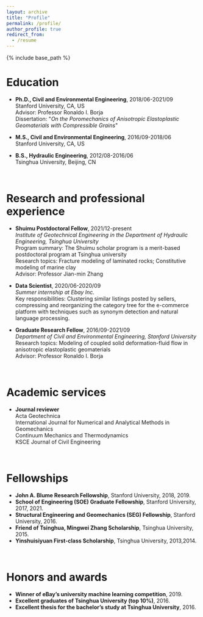 ```yaml
---
layout: archive
title: "Profile"
permalink: /profile/
author_profile: true
redirect_from:
  - /resume
---
```


{% include base_path %}

Education
======
* <b>Ph.D., Civil and Environmental Engineering</b>, 2018/06-2021/09   
  Stanford University, CA, US    
  Advisor: Professor Ronaldo I. Borja   
  Dissertation: "<i>On the Poromechanics of Anisotropic Elastoplastic Geomaterials with Compressible Grains</i>"  
  
* <b>M.S., Civil and Environmental Engineering</b>, 2016/09-2018/06   
  Stanford University, CA, US    
  
* <b>B.S., Hydraulic Engineering</b>, 2012/08-2016/06   
  Tsinghua University, Beijing, CN    
<br>

Research and professional experience
======
* <b>Shuimu Postdoctoral Fellow</b>, 2021/12-present  
  <i>Institute of Geotechnical Engineering in the Department of Hydraulic Engineering, Tsinghua University</i>   
  Program summary: The Shuimu scholar program is a merit-based postdoctoral program at Tsinghua university  
  Research topics: Fracture modeling of laminated rocks; Constitutive modeling of marine clay  
  Advisor: Professor Jian-min Zhang

* <b>Data Scientist</b>, 2020/06-2020/09  
  <i>Summer internship at Ebay Inc.</i>  
  Key responsibilities: Clustering similar listings posted by sellers, compressing and reorganizing the category tree for the e-commerce platform with techniques such as synonym detection and natural language processing.

* <b>Graduate Research Fellow</b>, 2016/09-2021/09  
  <i>Department of Civil and Environmental Engineering, Stanford University</i>  
  Research topics: Modeling of coupled solid deformation-fluid flow in anisotropic elastoplastic geomaterials  
  Advisor: Professor Ronaldo I. Borja  
<br>    
  
Academic services
======
* <b>Journal reviewer</b>  
  Acta Geotechnica  
  International Journal for Numerical and Analytical Methods in Geomechanics  
  Continuum Mechanics and Thermodynamics  
  KSCE Journal of Civil Engineering  
<br>

Fellowships
======
* <b>John A. Blume Research Fellowship</b>, Stanford University, 2018, 2019.  
* <b>School of Engineering (SOE) Graduate Fellowship</b>, Stanford University, 2017, 2021.
* <b>Structural Engineering and Geomechanics (SEG) Fellowship</b>, Stanford University, 2016.
* <b>Friend of Tsinghua, Mingwei Zhang Scholarship</b>, Tsinghua University, 2015.
* <b>Yinshuisiyuan First-class Scholarship</b>, Tsinghua University, 2013,2014.  
<br>

Honors and awards
======
* <b>Winner of eBay’s university machine learning competition</b>, 2019.
* <b>Excellent graduates of Tsinghua University (top 10%)</b>, 2016.
* <b>Excellent thesis for the bachelor’s study at Tsinghua University</b>, 2016.
